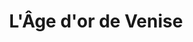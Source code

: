 ---
layout: project
title: "L'Âge d'or de Venise"
permalink: "/projects/2019/venice-the-golden-age/"
projectyear: "2019"
categories: [project]
description: >
  Ensemble vocale One Equall Musick and ensemble ¡Sacabuche! combine forces to present a monumental program of choral and instrumental music from 16th century Venice. Conducted by Mark McDonald, the ensemble of sackbuts, cornets, organ, and choir will present music from the famous Venetian composers Andrea and Giovanni Gabrieli as well as their contemporaries Claudio Monteverdi, Heinrich Schütz, Johann Rosenmüller and others. An event not to be missed! 
lead: "Œuvres polychorals de A. & G. Gabrieli, Schütz, et Rosenmüller pour voix, cuivres, et orgue avec l'ensemble ¡Sacabuche!"
performances:
  - title: "L'Âge d'or de Venise"
    subtitle: "Œuvres polychorals de A. & G. Gabrieli, Schütz, et Rosenmüller pour voix, cuivres, et orgue avec l'ensemble ¡Sacabuche! "
    date: "2 février, 2019"
    time: "19h00"
    venue: "Chapelle Notre-Dame-de-Bon-Secours"
    address: "400, rue Saint-Paul Est, Montréal, QC"
    ticketsurl: 
    ticketstext: "Don suggéré : $20"
    facebookurl: "https://www.facebook.com/events/1540318706070843/"
    posterimage: "2019/venice-the-golden-age.jpg"
    guests:
---
